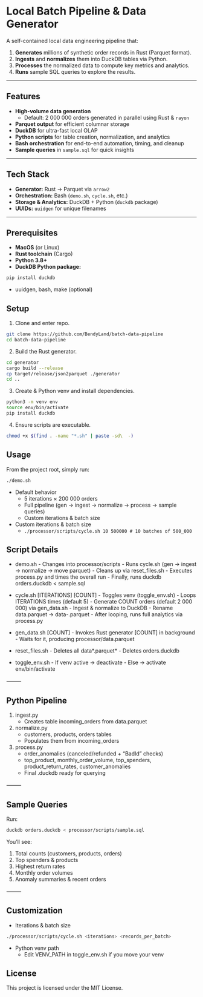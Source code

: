 # Local Batch Pipeline & Data Generator

A self-contained local data engineering pipeline that:

 1) **Generates** millions of synthetic order records in Rust (Parquet format).  
 2) **Ingests** and **normalizes** them into DuckDB tables via Python.  
 3) **Processes** the normalized data to compute key metrics and analytics.  
 4) **Runs** sample SQL queries to explore the results.

---

## Features

 - **High-volume data generation**  
    - Default: 2 000 000 orders generated in parallel using Rust & `rayon`  
 - **Parquet output** for efficient columnar storage  
 - **DuckDB** for ultra-fast local OLAP  
 - **Python scripts** for table creation, normalization, and analytics  
 - **Bash orchestration** for end-to-end automation, timing, and cleanup  
 - **Sample queries** in `sample.sql` for quick insights  

---

## Tech Stack

 - **Generator:** Rust -> Parquet via `arrow2`  
 - **Orchestration:** Bash (`demo.sh`, `cycle.sh`, etc.)  
 - **Storage & Analytics:** DuckDB + Python (`duckdb` package)  
 - **UUIDs:** `uuidgen` for unique filenames  

---

## Prerequisites

 - **MacOS** (or Linux)  
 - **Rust toolchain** (Cargo)  
 - **Python 3.8+**  
 - **DuckDB Python package:**  
```bash
pip install duckdb
```
 - uuidgen, bash, make (optional)

## Setup

 1) Clone and enter repo.
```bash
git clone https://github.com/BendyLand/batch-data-pipeline
cd batch-data-pipeline
```

 2) Build the Rust generator.
```bash
cd generator
cargo build --release
cp target/release/json2parquet ./generator
cd ..
```

 3) Create & Python venv and install dependencies.
```bash
python3 -m venv env
source env/bin/activate
pip install duckdb
```
 
 4) Ensure scripts are executable.
```bash
chmod +x $(find . -name "*.sh" | paste -sd\  -)
```

## Usage

From the project root, simply run:
```bash
./demo.sh
```
 - Default behavior
     - 5 iterations × 200 000 orders
     - Full pipeline (gen -> ingest -> normalize -> process -> sample queries)
     - Custom iterations & batch size
 - Custom iterations & batch size
     - `./processor/scripts/cycle.sh 10 500000 # 10 batches of 500_000`

## Script Details

 - demo.sh
       - Changes into processor/scripts
       - Runs cycle.sh (gen -> ingest -> normalize -> move parquet)
       - Cleans up via reset_files.sh
       - Executes process.py and times the overall run
       - Finally, runs duckdb orders.duckdb < sample.sql

 - cycle.sh [ITERATIONS] [COUNT]
       - Toggles venv (toggle_env.sh)
       - Loops ITERATIONS times (default 5)
          - Generate COUNT orders (default 2 000 000) via gen_data.sh
          - Ingest & normalize to DuckDB
          - Rename data.parquet -> data-<UUID>.parquet
       - After looping, runs full analytics via process.py

 - gen_data.sh [COUNT]
       - Invokes Rust generator [COUNT] in background
       - Waits for it, producing processor/data.parquet

 - reset_files.sh
       - Deletes all data*.parquet*
       - Deletes orders.duckdb

 - toggle_env.sh
       - If venv active -> deactivate
       - Else -> activate env/bin/activate

⸻

## Python Pipeline
1) ingest.py
   - Creates table incoming_orders from data.parquet
2) normalize.py
   - customers, products, orders tables
   - Populates them from incoming_orders
3) process.py
   - order_anomalies (canceled/refunded + “BadId” checks)
   - top_product, monthly_order_volume, top_spenders, product_return_rates, customer_anomalies
   - Final .duckdb ready for querying

⸻

## Sample Queries

Run:
```bash
duckdb orders.duckdb < processor/scripts/sample.sql
```

You’ll see:
 1.	Total counts (customers, products, orders)
 2.	Top spenders & products
 3.	Highest return rates
 4.	Monthly order volumes
 5.	Anomaly summaries & recent orders

⸻

## Customization
 - Iterations & batch size
```bash
./processor/scripts/cycle.sh <iterations> <records_per_batch>
```
 - Python venv path
    - Edit VENV_PATH in toggle_env.sh if you move your venv

## License

This project is licensed under the MIT License.

